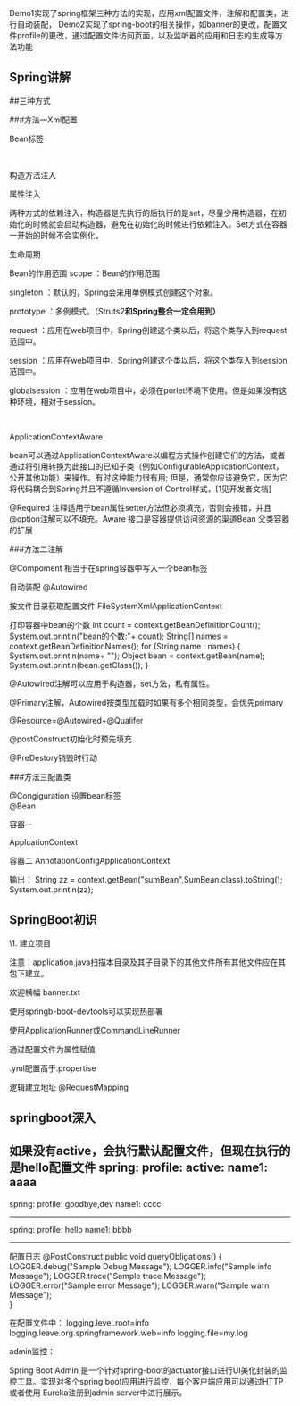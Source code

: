 Demo1实现了spring框架三种方法的实现，应用xml配置文件，注解和配置类，进行自动装配，
Demo2实现了spring-boot的相关操作，如banner的更改，配置文件profile的更改，通过配置文件访问页面，以及监听器的应用和日志的生成等方法功能




## Spring讲解

##三种方式

###方法一Xml配置

Bean标签

​                                            

构造方法注入



属性注入



两种方式的依赖注入，构造器是先执行的后执行的是set，尽量少用构造器，在初始化的时候就会启动构造器，避免在初始化的时候进行依赖注入。Set方式在容器一开始的时候不会实例化，

生命周期




Bean的作用范围
scope                          ：Bean的作用范围

 singleton                  ：默认的，Spring会采用单例模式创建这个对象。

prototype       		 ：多例模式。（Struts2**和Spring整合一定会用到）**

request            	 ：应用在web项目中，Spring创建这个类以后，将这个类存入到request范围中。

session             ：应用在web项目中，Spring创建这个类以后，将这个类存入到session范围中。

globalsession  ：应用在web项目中，必须在porlet环境下使用。但是如果没有这种环境，相对于session。

​

ApplicationContextAware

bean可以通过ApplicationContextAware以编程方式操作创建它们的方法，或者通过将引用转换为此接口的已知子类（例如ConfigurableApplicationContext，公开其他功能）来操作。有时这种能力很有用; 但是，通常你应该避免它，因为它将代码耦合到Spring并且不遵循Inversion of Control样式，[1见开发者文档]

@Required 注释适用于bean属性setter方法但必须填充，否则会报错，并且@option注解可以不填充。Aware 接口是容器提供访问资源的渠道Bean 父类容器的扩展

###方法二注解

  
@Compoment
相当于在spring容器中写入一个bean标签

自动装配 
@Autowired

按文件目录获取配置文件
FileSystemXmlApplicationContext


打印容器中bean的个数
int count = context.getBeanDefinitionCount();
		System.out.println("bean的个数:"+ count);
		String[] names = context.getBeanDefinitionNames();
		for (String name : names) {
			System.out.println(name+ "");
			Object bean = context.getBean(name);
			System.out.println(bean.getClass());
		}


@Autowired注解可以应用于构造器，set方法，私有属性。

@Primary注解，Autowired按类型加载时如果有多个相同类型，会优先primary

@Resource=@Autowired+@Qualifer

@postConstruct初始化时预先填充

@PreDestory销毁时行动

###方法三配置类


@Congiguration
设置bean标签   
@Bean


容器一

ApplcationContext

容器二
AnnotationConfigApplicationContext


输出：
String zz = context.getBean("sumBean",SumBean.class).toString();
		System.out.println(zz);


   

##  SpringBoot初识

\1. 建立项目


注意：application.java扫描本目录及其子目录下的其他文件所有其他文件应在其包下建立。

欢迎横幅
banner.txt



使用springb-boot-devtools可以实现热部署

使用ApplicationRunner或CommandLineRunner


通过配置文件为属性赋值


   

.yml配置高于.propertise


   逻辑建立地址
@RequestMapping



 

 

## springboot深入

   


如果没有active，会执行默认配置文件，但现在执行的是hello配置文件
spring:
  profile: 
    active: 
name1: aaaa
---
 
spring: 
  profile: goodbye,dev
name1: cccc

---

spring:
  profile: hello
name1: bbbb

---

配置日志
@PostConstruct
	public void queryObligations() {  
		LOGGER.debug("Sample Debug Message");
		LOGGER.info("Sample info Message");
		LOGGER.trace("Sample trace Message");
		LOGGER.error("Sample error Message");
		LOGGER.warn("Sample warn Message");  
    }


在配置文件中：
logging.level.root=info
logging.leave.org.springframework.web=info
logging.file=my.log


admin监控：

Spring Boot Admin 是一个针对spring-boot的actuator接口进行UI美化封装的监控工具。实现对多个spring boot应用进行监控，每个客户端应用可以通过HTTP或者使用 Eureka注册到admin server中进行展示。

   
